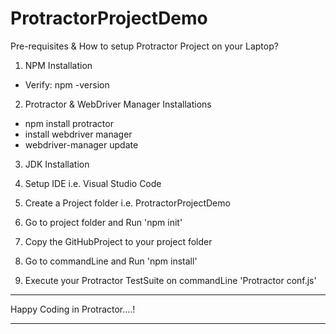 # ProtractorProjectDemo

Pre-requisites & How to setup Protractor Project on your Laptop?
1. NPM Installation
- Verify: npm -version 

2. Protractor & WebDriver Manager Installations
- npm install protractor
- install webdriver manager
- webdriver-manager update
   
3. JDK Installation

4. Setup IDE i.e. Visual Studio Code

5. Create a Project folder i.e. ProtractorProjectDemo

6. Go to project folder and Run 'npm init'

7. Copy the GitHubProject to your project folder

8. Go to commandLine and Run 'npm install'

9. Execute your Protractor TestSuite on commandLine 'Protractor conf.js'

*********************************
Happy Coding in Protractor....!
*********************************





